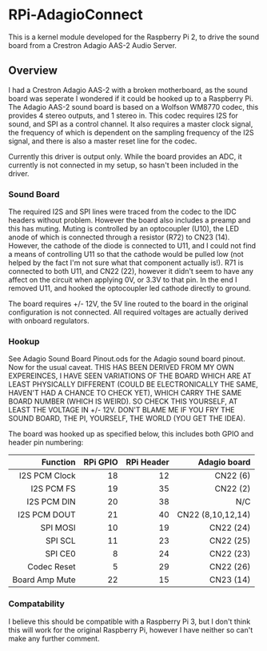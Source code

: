 # RPi-AdagioConnect

This is a kernel module developed for the Raspberry Pi 2, to drive the sound board from a Crestron Adagio AAS-2 Audio Server.

## Overview
I had a Crestron Adagio AAS-2 with a broken motherboard, as the sound board was seperate I wondered if it could be hooked up to a Raspberry Pi. The Adagio AAS-2 sound board is based on a Wolfson WM8770 codec, this provides 4 stereo outputs, and 1 stereo in. This codec requires I2S for sound, and SPI as a control channel. It also requires a master clock signal, the frequency of which is dependent on the sampling frequency of the I2S signal, and there is also a master reset line for the codec.

Currently this driver is output only. While the board provides an ADC, it currently is not connected in my setup, so hasn't been included in the driver.

### Sound Board
The required I2S and SPI lines were traced from the codec to the IDC headers without problem. However the board also includes a preamp and this has muting. Muting is controlled by an optocoupler (U10), the LED anode of which is connected through a resistor (R72) to CN23 (14). However, the cathode of the diode is connected to U11, and I could not find a means of controlling U11 so that the cathode would be pulled low (not helped by the fact I'm not sure what that component actually is!). R71 is connected to both U11, and CN22 (22), however it didn't seem to have any affect on the circuit when applying 0V, or 3.3V to that pin. In the end I removed U11, and hooked the optocoupler led cathode directly to ground.

The board requires +/- 12V, the 5V line routed to the board in the original configuration is not connected. All required voltages are actually derived with onboard regulators. 

### Hookup
See Adagio Sound Board Pinout.ods for the Adagio sound board pinout. Now for the usual caveat. THIS HAS BEEN DERIVED FROM MY OWN EXPEREINCES, I HAVE SEEN VARIATIONS OF THE BOARD WHICH ARE AT LEAST PHYSICALLY DIFFERENT (COULD BE ELECTRONICALLY THE SAME, HAVEN'T HAD A CHANCE TO CHECK YET), WHICH CARRY THE SAME BOARD NUMBER (WHICH IS WEIRD). SO CHECK THIS YOURSELF, AT LEAST THE VOLTAGE IN +/- 12V. DON'T BLAME ME IF YOU FRY THE SOUND BOARD, THE PI, YOURSELF, THE WORLD (YOU GET THE IDEA). 

The board was hooked up as specified below, this includes both GPIO and header pin numbering:

| Function           |  RPi GPIO  | RPi Header |   Adagio board    |
| ------------------:| ----------:| ----------:| -----------------:|
| I2S PCM Clock      |     18     |     12     |     CN22 (6)      | 
| I2S PCM FS         |     19     |     35     |     CN22 (2)      |
| I2S PCM DIN        |     20     |     38     |        N/C        |
| I2S PCM DOUT       |     21     |     40     | CN22 (8,10,12,14) |
| SPI MOSI           |     10     |     19     |     CN22 (24)     |
| SPI SCL            |     11     |     23     |     CN22 (25)     |
| SPI CE0            |      8     |     24     |     CN22 (23)     |
| Codec Reset        |      5     |     29     |     CN22 (26)     |
| Board Amp Mute     |     22     |     15     |     CN23 (14)     |

### Compatability
I believe this should be compatible with a Raspberry Pi 3, but I don't think this will work for the original Raspberry Pi, however I have neither so can't make any further comment.
